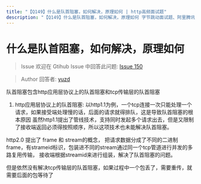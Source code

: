 ```yaml
---
title: "【Q149】什么是队首阻塞，如何解决，原理如何 | http高频面试题"
description: "【Q149】什么是队首阻塞，如何解决，原理如何 字节跳动面试题、阿里腾讯面试题、美团小米面试题。"
---
```


# 什么是队首阻塞，如何解决，原理如何

> Issue
> 欢迎在 Gtihub Issue 中回答此问题: [Issue 150](https://github.com/shfshanyue/Daily-Question/issues/150)

> Author
> 回答者: [yuzd](https://github.com/yuzd)

队首阻塞包含http应用层协议上的队首阻塞和tcp传输层的队首阻塞

1. http应用层协议上的队首阻塞:
   以http1.1为例，一个tcp连接一次只能处理一个请求，如果接受端处理慢的话，后面的请求就得排队，这是导致队首阻塞的根本原因
   虽然http1.1提出了管线技术，支持同时发起多个请求出去，但是又限制了接收端返回必须得按照顺序，所以这项技术也未能解决队首阻塞。

http2.0 提出了 frame 和 stream的概念，
把请求数据分成了不同的二进制frame，有strameid标识，包装进不同的stream通过同一个tcp管道进行并发的多路复用传输，
接收端根据streamid来进行组装，解决了队首阻塞的问题。

但是依然没有解决tcp传输层的队首阻塞，如果过程中一个包丢了，需要重传，就需要后面的包等待了

